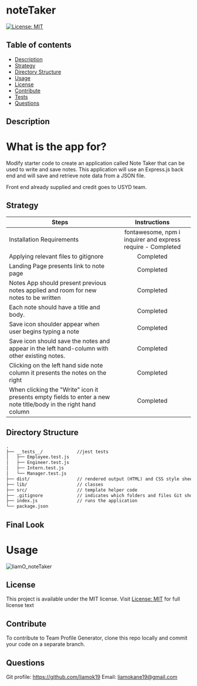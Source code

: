 # noteTaker

[![License: MIT](https://img.shields.io/apm/l/vim-mode?color=orange&style=for-the-badge.svg)](https://opensource.org/licenses/MIT)

## Table of contents
- [Description](#description)
- [Strategy](#strategy)
- [Directory Structure](#structure)
- [Usage](#usage)
- [License](#license)
- [Contribute](#contribute)
- [Tests](#tests)
- [Questions](#questions)

## Description
# What is the app for?
Modify starter code to create an application called Note Taker that can be used to write and save notes. This application will use an Express.js back end and will save and retrieve note data from a JSON file.

Front end already supplied and credit goes to USYD team. 

## Strategy 
| Steps | Instructions | 
| ------------- |:-------------:| 
| Installation Requirements | fontawesome, npm i inquirer and express require - Completed  |
| Applying relevant files to gitignore | Completed |
| Landing Page presents link to note page | Completed | 
| Notes App should present previous notes applied and room for new notes to be written | Completed | 
| Each note should have a title and body. | Completed | 
| Save icon shoulder appear when user begins typing a note | Completed | 
| Save icon should save the notes and appear in the left hand-column with other existing notes. | Completed | 
| Clicking on the left hand side note column it presents the notes on the right | Completed | 
| When clicking the "Write" icon it presents empty fields to enter a new note title/body in the right hand column | Completed | 

## Directory Structure
```md
.
├── __tests__/             //jest tests
│   ├── Employee.test.js
│   ├── Engineer.test.js
│   ├── Intern.test.js
│   └── Manager.test.js
├── dist/                  // rendered output (HTML) and CSS style sheet      
├── lib/                   // classes
├── src/                   // template helper code 
├── .gitignore             // indicates which folders and files Git should ignore
├── index.js               // runs the application
└── package.json           
```

## Final Look
# Usage
<img src='./dist/images/liamO_team_profile_generator.gif' alt="liamO_noteTaker" >

## License
This project is available under the MIT license. Visit [License: MIT](https://opensource.org/licenses/MIT) for full license text

## Contribute
To contribute to Team Profile Generator, clone this repo locally and commit your code on a separate branch.


## Questions


Git profile: https://github.com/liamok19
Email: liamokane19@gmail.com